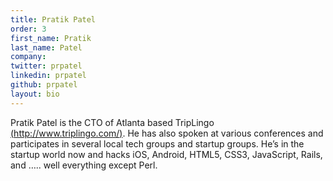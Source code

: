 ```yaml
---
title: Pratik Patel
order: 3
first_name: Pratik
last_name: Patel
company:
twitter: prpatel
linkedin: prpatel
github: prpatel
layout: bio
---
```

Pratik Patel is the CTO of Atlanta based TripLingo [(http://www.triplingo.com/)](http://www.triplingo.com/). He has also spoken at various conferences and participates in several local tech groups and startup groups. He’s in the startup world now and hacks iOS, Android, HTML5, CSS3, JavaScript, Rails, and ….. well everything except Perl.

